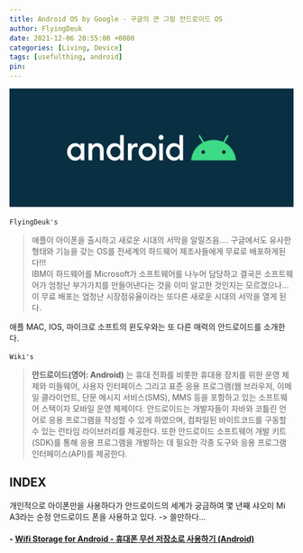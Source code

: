```yaml
---
title: Android OS by Google - 구글의 큰 그림 안드로이드 OS
author: FlyingDeuk
date: 2021-12-06 20:55:00 +0800
categories: [Living, Device]
tags: [usefulthing, android]
pin:
---
```


![chrome](/img/living/android/android.jpg)


`FlyingDeuk's`
> 애플이 아이폰을 출시하고 새로운 시대의 서막을 알릴즈음.... 구글에서도 유사한 형태와 기능을 갖는 OS를 전세계의 하드웨어 제조사들에게 무료로 배포하게된다!!! <Br>
IBM이 하드웨어를 Microsoft가 소프트웨어를 나누어 담당하고 결국은 소프트웨어가 엄청난 부가가치를 만들어낸다는 것을 이미 알고한 것인지는 모르겠으나... <br>
이 무료 배포는 엄청난 시장점유율이라는 또다른 새로운 시대의 서막을 열게 된다.

애플 MAC, IOS, 마이크로 소프트의 윈도우와는 또 다른 매력의 안드로이드를 소개한다.

`Wiki's`
> **안드로이드(영어: Android)** 는 휴대 전화를 비롯한 휴대용 장치를 위한 운영 체제와 미들웨어, 사용자 인터페이스 그리고 표준 응용 프로그램(웹 브라우저, 이메일 클라이언트, 단문 메시지 서비스(SMS), MMS 등을 포함하고 있는 소프트웨어 스택이자 모바일 운영 체제이다. 안드로이드는 개발자들이 자바와 코틀린 언어로 응용 프로그램을 작성할 수 있게 하였으며, 컴파일된 바이트코드를 구동할 수 있는 런타임 라이브러리를 제공한다. 또한 안드로이드 소프트웨어 개발 키트(SDK)를 통해 응용 프로그램을 개발하는 데 필요한 각종 도구와 응용 프로그램 인터페이스(API)를 제공한다.

## INDEX
개인적으로 아이폰만을 사용하다가 안드로이드의 세계가 궁금하여 몇 년째 샤오미 Mi A3라는 순정 안드로이드 폰을 사용하고 있다. -> 쓸만하다...

#### - [Wifi Storage for Android - 휴대폰 무선 저장소로 사용하기 (Android)](/posts/UsingHotspot/)
